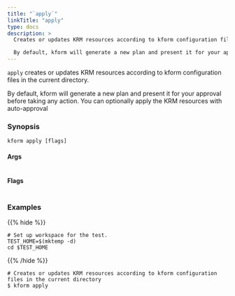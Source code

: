 ```yaml
---
title: "`apply`"
linkTitle: "apply"
type: docs
description: >
  Creates or updates KRM resources according to kform configuration files in the current directory.

  By default, kform will generate a new plan and present it for your approval before taking any action. You can optionally apply the KRM resources with auto-approval
---
```


<!--mdtogo:Short
    Creates or updates KRM resources according to kform configuration files in the current directory.

  By default, kform will generate a new plan and present it for your approval before taking any action. You can optionally apply the KRM resources with auto-approval
-->

`apply` creates or updates KRM resources according to kform configuration files in the current directory.

By default, kform will generate a new plan and present it for your approval before taking any action. You can optionally apply the KRM resources with auto-approval

### Synopsis

<!--mdtogo:Long-->

```
kform apply [flags]
```

#### Args

```
```

#### Flags

```
```

<!--mdtogo-->

### Examples

{{% hide %}}

<!-- @makeWorkplace @verifyExamples-->

```
# Set up workspace for the test.
TEST_HOME=$(mktemp -d)
cd $TEST_HOME
```

{{% /hide %}}

<!--mdtogo:Examples-->

<!-- @pkgInit @verifyStaleExamples-->

```shell
# Creates or updates KRM resources according to kform configuration files in the current directory
$ kform apply
```

<!--mdtogo-->
